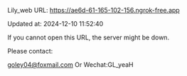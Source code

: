 Lily_web URL: https://ae6d-61-165-102-156.ngrok-free.app

Updated at: 2024-12-10 11:52:40

If you cannot open this URL, the server might be down.

Please contact: 

goley04@foxmail.com Or Wechat:GL_yeaH